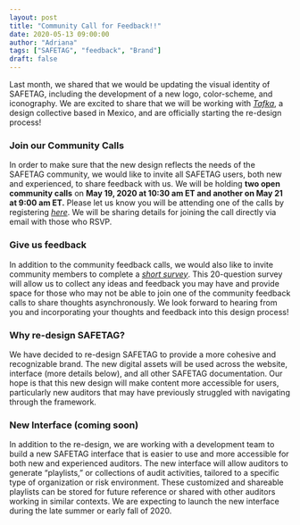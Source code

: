 ```yaml
---
layout: post
title: "Community Call for Feedback!!"
date: 2020-05-13 09:00:00
author: "Adriana"
tags: ["SAFETAG", "feedback", "Brand"]
draft: false
---
```


Last month, we shared that we would be updating the visual identity of SAFETAG, including the development of a new logo, color-scheme, and iconography. We are excited to share that we  will be working with [*Tafka*](https://showcase.dropbox.com/s/This-is-tafka-MX9NBtr2zTzngWhO2EVLp), a design collective based in Mexico, and are officially starting the re-design process!

### Join our Community Calls

In order to make sure that the new design reflects the needs of the SAFETAG community, we would like to invite all SAFETAG users, both new and experienced, to share feedback with us. We will be holding **two open community calls** on **May 19, 2020 at 10:30 am ET and another on May 21 at 9:00 am ET.** Please let us know you will be attending one of the calls by registering [*here*](https://docs.google.com/forms/d/e/1FAIpQLSdbcQm-IR0tUdC32T1dzRNxgEa_oAfMk9gNlcyNvkoTHgsTRw/viewform). We will be sharing details for joining the call directly via email with those who RSVP.

### Give us feedback

In addition to the community feedback calls, we would also like to invite community members to complete a [*short survey*](https://docs.google.com/forms/d/e/1FAIpQLSe_4r7JM8YDEj17h-IgPgXOM0PS2BGyMek1JLyW0wKHyBkAFQ/viewform). This 20-question survey will allow us to collect any ideas and feedback you may have and provide space for those who may not be able to join one of the community feedback calls to share thoughts asynchronously. We look forward to hearing from you and incorporating your thoughts and feedback into this design process!

### Why re-design SAFETAG?

We have decided to re-design SAFETAG to provide a more cohesive and recognizable brand. The new digital assets will be used across the website, interface (more details below), and all other SAFETAG documentation. Our hope is that this new design will make content more accessible for users, particularly new auditors that may have previously struggled with navigating through the framework.

### New Interface (coming soon)

In addition to the re-design, we are working with a development team to build a new SAFETAG interface that is easier to use and more accessible for both new and experienced auditors. The new interface will allow auditors to generate “playlists,” or collections of audit activities, tailored to a specific type of organization or risk environment. These customized and shareable playlists can be stored for future reference or shared with other auditors working in similar contexts. We are expecting to launch the new interface during the late summer or early fall of 2020.
